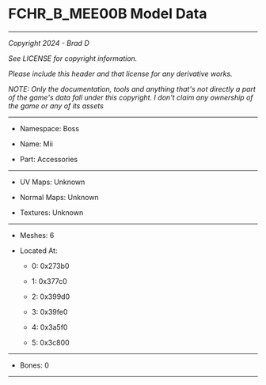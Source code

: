 # FCHR_B_MEE00B Model Data

---

*Copyright 2024 - Brad D*

*See LICENSE for copyright information.*

*Please include this header and that license for any derivative works.*

*NOTE: Only the documentation, tools and anything that's not directly a part of the game's data fall under this copyright. I don't claim any ownership of the game or any of its assets*

---

* Namespace: Boss

* Name: Mii

* Part: Accessories

---

* UV Maps: Unknown

* Normal Maps: Unknown

* Textures: Unknown

---

* Meshes: 6

* Located At:

  * 0: 0x273b0

  * 1: 0x377c0

  * 2: 0x399d0

  * 3: 0x39fe0

  * 4: 0x3a5f0

  * 5: 0x3c800

---

* Bones: 0

---

